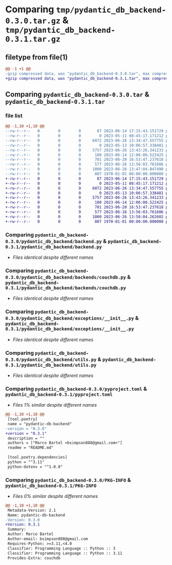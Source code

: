 # Comparing `tmp/pydantic_db_backend-0.3.0.tar.gz` & `tmp/pydantic_db_backend-0.3.1.tar.gz`

## filetype from file(1)

```diff
@@ -1 +1 @@
-gzip compressed data, was "pydantic_db_backend-0.3.0.tar", max compression
+gzip compressed data, was "pydantic_db_backend-0.3.1.tar", max compression
```

## Comparing `pydantic_db_backend-0.3.0.tar` & `pydantic_db_backend-0.3.1.tar`

### file list

```diff
@@ -1,10 +1,10 @@
--rw-r--r--   0        0        0       87 2023-06-14 17:15:43.151729 pydantic_db_backend-0.3.0/README.md
--rw-r--r--   0        0        0        0 2023-05-11 08:45:17.171212 pydantic_db_backend-0.3.0/pydantic_db_backend/__init__.py
--rw-r--r--   0        0        0     6072 2023-06-26 13:34:47.557755 pydantic_db_backend-0.3.0/pydantic_db_backend/backend.py
--rw-r--r--   0        0        0        0 2023-05-13 10:06:57.338481 pydantic_db_backend-0.3.0/pydantic_db_backend/backends/__init__.py
--rw-r--r--   0        0        0     5757 2023-06-26 13:43:26.341233 pydantic_db_backend-0.3.0/pydantic_db_backend/backends/couchdb.py
--rw-r--r--   0        0        0      100 2023-06-14 12:06:00.522425 pydantic_db_backend-0.3.0/pydantic_db_backend/backends/json_files.py
--rw-r--r--   0        0        0      701 2023-06-20 16:53:47.237618 pydantic_db_backend-0.3.0/pydantic_db_backend/exceptions/__init__.py
--rw-r--r--   0        0        0      577 2023-06-16 13:56:03.761606 pydantic_db_backend-0.3.0/pydantic_db_backend/utils.py
--rw-r--r--   0        0        0     1000 2023-06-26 13:47:04.847490 pydantic_db_backend-0.3.0/pyproject.toml
--rw-r--r--   0        0        0      807 1970-01-01 00:00:00.000000 pydantic_db_backend-0.3.0/PKG-INFO
+-rw-r--r--   0        0        0       87 2023-06-14 17:15:43.151729 pydantic_db_backend-0.3.1/README.md
+-rw-r--r--   0        0        0        0 2023-05-11 08:45:17.171212 pydantic_db_backend-0.3.1/pydantic_db_backend/__init__.py
+-rw-r--r--   0        0        0     6072 2023-06-26 13:34:47.557755 pydantic_db_backend-0.3.1/pydantic_db_backend/backend.py
+-rw-r--r--   0        0        0        0 2023-05-13 10:06:57.338481 pydantic_db_backend-0.3.1/pydantic_db_backend/backends/__init__.py
+-rw-r--r--   0        0        0     5757 2023-06-26 13:43:26.341233 pydantic_db_backend-0.3.1/pydantic_db_backend/backends/couchdb.py
+-rw-r--r--   0        0        0      100 2023-06-14 12:06:00.522425 pydantic_db_backend-0.3.1/pydantic_db_backend/backends/json_files.py
+-rw-r--r--   0        0        0      701 2023-06-20 16:53:47.237618 pydantic_db_backend-0.3.1/pydantic_db_backend/exceptions/__init__.py
+-rw-r--r--   0        0        0      577 2023-06-16 13:56:03.761606 pydantic_db_backend-0.3.1/pydantic_db_backend/utils.py
+-rw-r--r--   0        0        0     1000 2023-06-26 13:58:04.262602 pydantic_db_backend-0.3.1/pyproject.toml
+-rw-r--r--   0        0        0      807 1970-01-01 00:00:00.000000 pydantic_db_backend-0.3.1/PKG-INFO
```

### Comparing `pydantic_db_backend-0.3.0/pydantic_db_backend/backend.py` & `pydantic_db_backend-0.3.1/pydantic_db_backend/backend.py`

 * *Files identical despite different names*

### Comparing `pydantic_db_backend-0.3.0/pydantic_db_backend/backends/couchdb.py` & `pydantic_db_backend-0.3.1/pydantic_db_backend/backends/couchdb.py`

 * *Files identical despite different names*

### Comparing `pydantic_db_backend-0.3.0/pydantic_db_backend/exceptions/__init__.py` & `pydantic_db_backend-0.3.1/pydantic_db_backend/exceptions/__init__.py`

 * *Files identical despite different names*

### Comparing `pydantic_db_backend-0.3.0/pydantic_db_backend/utils.py` & `pydantic_db_backend-0.3.1/pydantic_db_backend/utils.py`

 * *Files identical despite different names*

### Comparing `pydantic_db_backend-0.3.0/pyproject.toml` & `pydantic_db_backend-0.3.1/pyproject.toml`

 * *Files 1% similar despite different names*

```diff
@@ -1,10 +1,10 @@
 [tool.poetry]
 name = "pydantic-db-backend"
-version = "0.3.0"
+version = "0.3.1"
 description = ""
 authors = ["Marco Bartel <bsimpson888@gmail.com>"]
 readme = "README.md"
 
 [tool.poetry.dependencies]
 python = "^3.11"
 python-dotenv = "^1.0.0"
```

### Comparing `pydantic_db_backend-0.3.0/PKG-INFO` & `pydantic_db_backend-0.3.1/PKG-INFO`

 * *Files 0% similar despite different names*

```diff
@@ -1,10 +1,10 @@
 Metadata-Version: 2.1
 Name: pydantic-db-backend
-Version: 0.3.0
+Version: 0.3.1
 Summary: 
 Author: Marco Bartel
 Author-email: bsimpson888@gmail.com
 Requires-Python: >=3.11,<4.0
 Classifier: Programming Language :: Python :: 3
 Classifier: Programming Language :: Python :: 3.11
 Provides-Extra: couchdb
```

